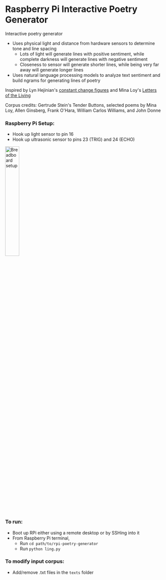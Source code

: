 # Raspberry Pi Interactive Poetry Generator
Interactive poetry generator
- Uses physical light and distance from hardware sensors to determine tone and line spacing
  - Lots of light will generate lines with positive sentiment, while
    complete darkness will generate lines with negative sentiment
  - Closeness to sensor will generate shorter lines, while being very far away
    will generate longer lines
- Uses natural language processing models to analyze text sentiment and build
  ngrams for generating lines of poetry

Inspired by Lyn
Hejinian's [constant change
figures](http://www.poetryfoundation.org/poem/184117) and Mina Loy's 
[Letters of the
Living](http://www.poemhunter.com/poem/letters-of-the-unliving/)

Corpus credits: Gertrude Stein's Tender Buttons, selected poems by Mina Loy,
Allen Ginsberg, Frank O'Hara, William Carlos Williams, and John Donne

### Raspberry Pi Setup:
- Hook up light sensor to pin 16
- Hook up ultrasonic sensor to pins 23 (TRIG) and 24 (ECHO)

<img src="http://i.imgur.com/Gjwng3t.jpg" alt="Breadboard setup" width="30%" height="30%">

### To run:
- Boot up RPi either using a remote desktop or by SSHing into it
- From Raspberry Pi terminal, 
  - Run `cd path/to/rpi-poetry-generator`
  - Run `python ling.py`

### To modify input corpus:
- Add/remove .txt files in the `texts` folder


